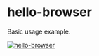 # hello-browser

Basic usage example.

<a href="https://i.imgur.com/m3tKqxC.jpg" target="_blank">![hello-browser](https://i.imgur.com/m3tKqxC.jpg)</a>
